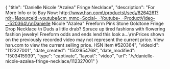 {
    "title": "Danielle Nicole \"Azalea\" Fringe Necklace",
    "description": "For More Info or to Buy Now: http:\/\/www.hsn.com\/products\/seo\/8264261?rdr=1&sourceid=youtube&cm_mmc=Social-_-Youtube-_-ProductVideo-_-520364\r\nDanielle Nicole  \"Azalea\" Freeform Pink Stone Goldtone Fringe Drop Necklace \n Duds a little drab? Spruce up tired fashions with flowering fashion jewelry! Freeform odds and ends lend this look a...\r\nPrices shown on the previously recorded video may not represent the current price.  View hsn.com to view the current selling price. HSN Item #520364",
    "videoid": "112327001",
    "date_created": "1502954768",
    "date_modified": "1503415939",
    "type": "captivate",
    "layout": "video",
    "url": "\/v\/danielle-nicole-azalea-fringe-necklace\/112327001"
}
